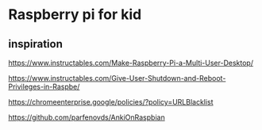 # Raspberry pi for kid

## inspiration
https://www.instructables.com/Make-Raspberry-Pi-a-Multi-User-Desktop/

https://www.instructables.com/Give-User-Shutdown-and-Reboot-Privileges-in-Raspbe/

https://chromeenterprise.google/policies/?policy=URLBlacklist

https://github.com/parfenovds/AnkiOnRaspbian
